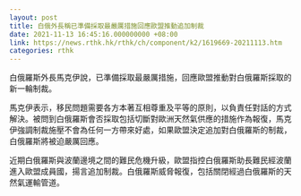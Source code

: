 ```yaml
---
layout: post
title: 白俄外長稱已準備採取最嚴厲措施回應歐盟推動追加制裁
date: 2021-11-13 16:45:16.000000000 +08:00
link: https://news.rthk.hk/rthk/ch/component/k2/1619669-20211113.htm
categories: rthk
---
```


白俄羅斯外長馬克伊說，已準備採取最嚴厲措施，回應歐盟推動對白俄羅斯採取的新一輪制裁。

馬克伊表示，移民問題需要各方本著互相尊重及平等的原則，以負責任對話的方式解決。被問到白俄羅斯會否採取包括切斷對歐洲天然氣供應的措施作為報復，馬克伊強調制裁施壓不會為任何一方帶來好處，如果歐盟決定追加對白俄羅斯的制裁，白俄羅斯將被迫嚴厲回應。

近期白俄羅斯與波蘭邊境之間的難民危機升級，歐盟指控白俄羅斯助長難民經波蘭進入歐盟成員國，揚言追加制裁。白俄羅斯威脅報復，包括關閉經過白俄羅斯的天然氣運輸管道。
